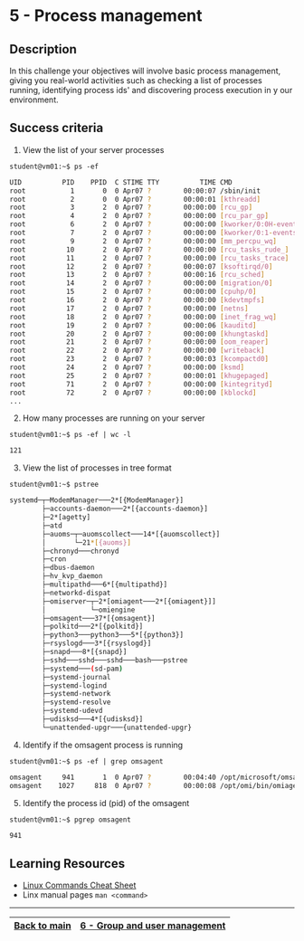 # 5 - Process management

## Description

In this challenge your objectives will involve basic process management, giving you real-world activities such as checking a list of processes running, identifying process ids' and discovering process execution in y our environment.

## Success criteria

1. View the list of your server processes

`student@vm01:~$ ps -ef`

```bash
UID          PID    PPID  C STIME TTY          TIME CMD
root           1       0  0 Apr07 ?        00:00:07 /sbin/init
root           2       0  0 Apr07 ?        00:00:01 [kthreadd]
root           3       2  0 Apr07 ?        00:00:00 [rcu_gp]
root           4       2  0 Apr07 ?        00:00:00 [rcu_par_gp]
root           6       2  0 Apr07 ?        00:00:00 [kworker/0:0H-events_highpri]
root           7       2  0 Apr07 ?        00:00:00 [kworker/0:1-events]
root           9       2  0 Apr07 ?        00:00:00 [mm_percpu_wq]
root          10       2  0 Apr07 ?        00:00:00 [rcu_tasks_rude_]
root          11       2  0 Apr07 ?        00:00:00 [rcu_tasks_trace]
root          12       2  0 Apr07 ?        00:00:07 [ksoftirqd/0]
root          13       2  0 Apr07 ?        00:00:16 [rcu_sched]
root          14       2  0 Apr07 ?        00:00:00 [migration/0]
root          15       2  0 Apr07 ?        00:00:00 [cpuhp/0]
root          16       2  0 Apr07 ?        00:00:00 [kdevtmpfs]
root          17       2  0 Apr07 ?        00:00:00 [netns]
root          18       2  0 Apr07 ?        00:00:00 [inet_frag_wq]
root          19       2  0 Apr07 ?        00:00:06 [kauditd]
root          20       2  0 Apr07 ?        00:00:00 [khungtaskd]
root          21       2  0 Apr07 ?        00:00:00 [oom_reaper]
root          22       2  0 Apr07 ?        00:00:00 [writeback]
root          23       2  0 Apr07 ?        00:00:03 [kcompactd0]
root          24       2  0 Apr07 ?        00:00:00 [ksmd]
root          25       2  0 Apr07 ?        00:00:01 [khugepaged]
root          71       2  0 Apr07 ?        00:00:00 [kintegrityd]
root          72       2  0 Apr07 ?        00:00:00 [kblockd]
...
```

2. How many processes are running on your server

`student@vm01:~$ ps -ef | wc -l`

```bash
121
```

3. View the list of processes in tree format

`student@vm01:~$ pstree`

```bash
systemd─┬─ModemManager───2*[{ModemManager}]
        ├─accounts-daemon───2*[{accounts-daemon}]
        ├─2*[agetty]
        ├─atd
        ├─auoms─┬─auomscollect───14*[{auomscollect}]
        │       └─21*[{auoms}]
        ├─chronyd───chronyd
        ├─cron
        ├─dbus-daemon
        ├─hv_kvp_daemon
        ├─multipathd───6*[{multipathd}]
        ├─networkd-dispat
        ├─omiserver─┬─2*[omiagent───2*[{omiagent}]]
        │           └─omiengine
        ├─omsagent───37*[{omsagent}]
        ├─polkitd───2*[{polkitd}]
        ├─python3───python3───5*[{python3}]
        ├─rsyslogd───3*[{rsyslogd}]
        ├─snapd───8*[{snapd}]
        ├─sshd───sshd───sshd───bash───pstree
        ├─systemd───(sd-pam)
        ├─systemd-journal
        ├─systemd-logind
        ├─systemd-network
        ├─systemd-resolve
        ├─systemd-udevd
        ├─udisksd───4*[{udisksd}]
        └─unattended-upgr───{unattended-upgr}
```

4. Identify if the omsagent process is running

`student@vm01:~$ ps -ef | grep omsagent`

```bash
omsagent     941       1  0 Apr07 ?        00:04:40 /opt/microsoft/omsagent/ruby/bin/ruby /opt/microsoft/omsagent/bin/omsagent -d /var/opt/microsoft/omsagent/bd86f0a1-de9e-4b93-ac76-ad6c417b11ef/run/omsagent.pid -o /var/opt/microsoft/omsagent/bd86f0a1-de9e-4b93-ac76-ad6c417b11ef/log/omsagent.log -c /etc/opt/microsoft/omsagent/bd86f0a1-de9e-4b93-ac76-ad6c417b11ef/conf/omsagent.conf --no-supervisor
omsagent    1027     818  0 Apr07 ?        00:00:08 /opt/omi/bin/omiagent 9 10 --destdir / --providerdir /opt/omi/lib --loglevel WARNING
```

5. Identify the process id (pid) of the omsagent

`student@vm01:~$ pgrep omsagent`

```bash
941
```
## Learning Resources

* [Linux Commands Cheat Sheet](../resources/commands.md)
* Linx manual pages `man <command>`


---
[Back to main](../README.md)| [6 - Group and user management](../answers/lab-groups-and-users.md)
:----- |:---- |

